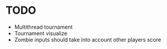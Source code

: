 # TODO

* Multithread tournament
* Tournament visualize
* Zombie inputs should take into account other players score